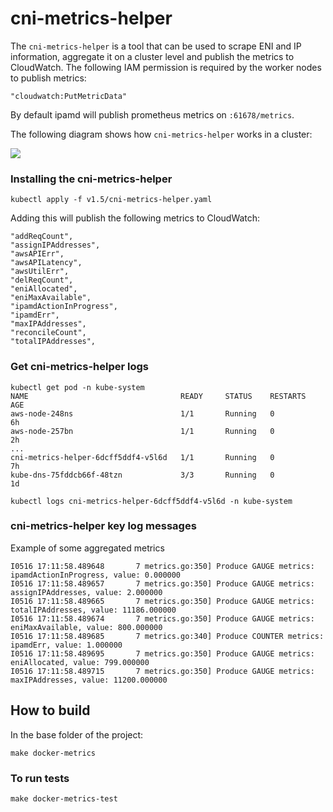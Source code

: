 # cni-metrics-helper

The `cni-metrics-helper` is a tool that can be used to scrape ENI and IP information, aggregate it on a cluster 
level and publish the metrics to CloudWatch. The following IAM permission is required by the worker nodes to 
publish metrics:
```
"cloudwatch:PutMetricData"
```

By default ipamd will publish prometheus metrics on `:61678/metrics`.

The following diagram shows how `cni-metrics-helper` works in a cluster:

![](../docs/images/cni-metrics-helper.png)

### Installing the cni-metrics-helper
```
kubectl apply -f v1.5/cni-metrics-helper.yaml
```

Adding this will publish the following metrics to CloudWatch:
```
"addReqCount",
"assignIPAddresses",
"awsAPIErr",
"awsAPILatency",
"awsUtilErr",
"delReqCount",
"eniAllocated",
"eniMaxAvailable",
"ipamdActionInProgress",
"ipamdErr",
"maxIPAddresses",
"reconcileCount",
"totalIPAddresses",
```

### Get cni-metrics-helper logs

```
kubectl get pod -n kube-system
NAME                                  READY     STATUS    RESTARTS   AGE
aws-node-248ns                        1/1       Running   0          6h
aws-node-257bn                        1/1       Running   0          2h
...
cni-metrics-helper-6dcff5ddf4-v5l6d   1/1       Running   0          7h
kube-dns-75fddcb66f-48tzn             3/3       Running   0          1d
```

```
kubectl logs cni-metrics-helper-6dcff5ddf4-v5l6d -n kube-system
```
### cni-metrics-helper key log messages

Example of some aggregated metrics
```
I0516 17:11:58.489648       7 metrics.go:350] Produce GAUGE metrics: ipamdActionInProgress, value: 0.000000
I0516 17:11:58.489657       7 metrics.go:350] Produce GAUGE metrics: assignIPAddresses, value: 2.000000
I0516 17:11:58.489665       7 metrics.go:350] Produce GAUGE metrics: totalIPAddresses, value: 11186.000000
I0516 17:11:58.489674       7 metrics.go:350] Produce GAUGE metrics: eniMaxAvailable, value: 800.000000
I0516 17:11:58.489685       7 metrics.go:340] Produce COUNTER metrics: ipamdErr, value: 1.000000
I0516 17:11:58.489695       7 metrics.go:350] Produce GAUGE metrics: eniAllocated, value: 799.000000
I0516 17:11:58.489715       7 metrics.go:350] Produce GAUGE metrics: maxIPAddresses, value: 11200.000000
```

## How to build

In the base folder of the project:
```
make docker-metrics
```

### To run tests
```
make docker-metrics-test
```
